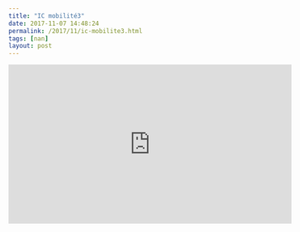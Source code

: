 ```yaml
---
title: "IC mobilité3"
date: 2017-11-07 14:48:24
permalink: /2017/11/ic-mobilite3.html
tags: [nan]
layout: post
---
```


<iframe width="560" height="315" src="https://www.youtube.com/embed/OotBfOIZ4ec" frameborder="0" allowfullscreen></iframe>

